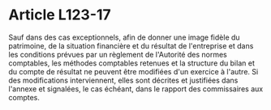 # Article L123-17

Sauf dans des cas exceptionnels, afin de donner une image fidèle du patrimoine, de la situation financière et du résultat de l'entreprise et dans les conditions prévues par un règlement de l'Autorité des normes comptables, les méthodes comptables retenues et la structure du bilan et du compte de résultat ne peuvent être modifiées d'un exercice à l'autre. Si des modifications interviennent, elles sont décrites et justifiées dans l'annexe et signalées, le cas échéant, dans le rapport des commissaires aux comptes.
